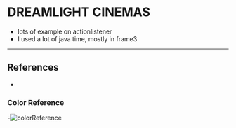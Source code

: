 DREAMLIGHT CINEMAS
=============================
- lots of example on actionlistener
- I used a lot of java time, mostly in frame3
----------------------------------
## References

- 

### Color Reference

-![colorReference](https://media.discordapp.net/attachments/900368184924852248/988076106177470534/unknown.png?width=935&height=701)
